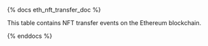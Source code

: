 {% docs eth_nft_transfer_doc %}

This table contains NFT transfer events on the Ethereum blockchain.

{% enddocs %}